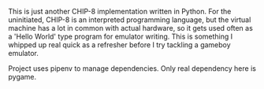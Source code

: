 
This is just another CHIP-8 implementation written in Python. For the
uninitiated, CHIP-8 is an interpreted programming language, but the virtual
machine has a lot in common with actual hardware, so it gets used often as a
'Hello World' type program for emulator writing. This is something I whipped up
real quick as a refresher before I try tackling a gameboy emulator.

Project uses pipenv to manage dependencies. Only real dependency here is
pygame.

